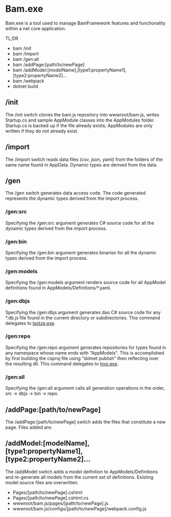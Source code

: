 ﻿# Bam.exe

Bam.exe is a tool used to manage BamFramework features and functionality within a net core application.

TL;DR

- bam /init
- bam /import
- bam /gen:all
- bam /addPage:[path/to/newPage]
- bam /addModel:[modelName],[type1:propertyName1],[type2:propertyName2]...
- bam /webpack
- dotnet build

## /init
The /init switch clones the bam.js repository into wwwroot/bam.js, writes Startup.cs and sample AppModule classes into the AppModules folder. Startup.cs is backed up if the file already exists; AppModules are only written if they do not already exist.

## /import
The /import switch reads data files (csv, json, yaml) from the folders of the same name found in AppData.  Dynamic types are derived from the data.

## /gen
The /gen switch generates data access code.  The code generated represents the dynamic types derived from the import process.

### /gen:src
Specifying the /gen:src argument generates C# source code for all the dynamic types derived from the import process.

### /gen:bin
Specifying the /gen:bin argument generates binaries for all the dynamic types derived from the import process.

### /gen:models
Specifying the /gen:models argument renders source code for all AppModel definitions found in AppModels/Definitions/*.yaml.

### /gen:dbjs
Specifying the /gen:dbjs argument generates dao C# source code for any *.db.js file found in the current directory or subdirectories.  This command delegates to [laotze.exe](../laotze).

### /gen:repo
Specifying the /gen:repo argument generates repositories for types found in any namespace whose name ends with "AppModels".  This is accomplished by first building the csproj file using "dotnet publish" then reflecting over the resulting dll.  This command delegates to [troo.exe](../troo).

### /gen:all
Specifying the /gen:all argument calls all generation operations in the order, src -> dbjs -> bin -> repo.

## /addPage:[path/to/newPage]
The /addPage:[path/to/newPage] switch adds the files that constitute a new page.  Files added are:

## /addModel:[modelName],[type1:propertyName1],[type2:propertyName2]...
The /addModel switch adds a model deifnition to AppModels/Definitions and re-generate all models from the current set of definitions.  Existing model source files are overwritten.

- Pages/[path/to/newPage].cshtml
- Pages/[path/to/newPage].cshtml.cs
- wwwroot/bam.js/pages/[path/to/newPage].js
- wwwroot/bam.js/configs/[path/to/newPage]/webpack.config.js

